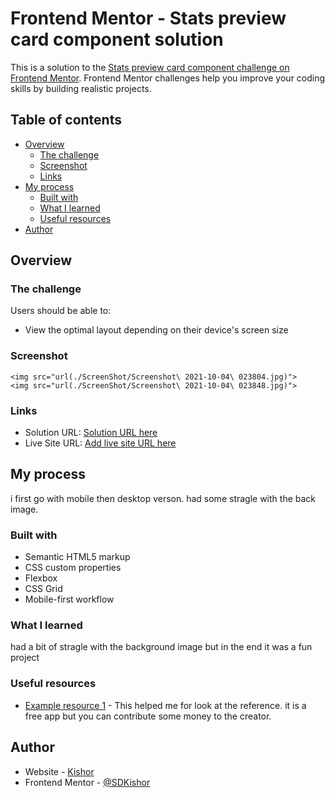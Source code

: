 # Frontend Mentor - Stats preview card component solution

This is a solution to the [Stats preview card component challenge on Frontend Mentor](https://www.frontendmentor.io/challenges/stats-preview-card-component-8JqbgoU62). Frontend Mentor challenges help you improve your coding skills by building realistic projects.

## Table of contents

- [Overview](#overview)
  - [The challenge](#the-challenge)
  - [Screenshot](#screenshot)
  - [Links](#links)
- [My process](#my-process)
  - [Built with](#built-with)
  - [What I learned](#what-i-learned)
  - [Useful resources](#useful-resources)
- [Author](#author)


## Overview

### The challenge

Users should be able to:

- View the optimal layout depending on their device's screen size

### Screenshot

    <img src="url(./ScreenShot/Screenshot\ 2021-10-04\ 023804.jpg)">
    <img src="url(./ScreenShot/Screenshot\ 2021-10-04\ 023848.jpg)">

### Links

- Solution URL: [Solution URL here](https://github.com/SDKishor/stats-preview-card-component-main)
- Live Site URL: [Add live site URL here](https://sdkishor.github.io/stats-preview-card-component-main/)

## My process

i first go with mobile then desktop verson. had some stragle with the back image.

### Built with

- Semantic HTML5 markup
- CSS custom properties
- Flexbox
- CSS Grid
- Mobile-first workflow


### What I learned

had a bit of stragle with the background image but in the end it was a fun project


### Useful resources

- [Example resource 1](https://www.pureref.com/) - This helped me for look at the reference. it is a free app but you can contribute some money to the creator.


## Author

- Website - [Kishor]()
- Frontend Mentor - [@SDKishor](https://www.frontendmentor.io/profile/SDKishor)
 
